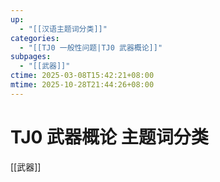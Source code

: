 ```yaml
---
up:
  - "[[汉语主题词分类]]"
categories:
  - "[[TJ0 一般性问题|TJ0 武器概论]]"
subpages:
  - "[[武器]]"
ctime: 2025-03-08T15:42:21+08:00
mtime: 2025-10-28T21:44:26+08:00
---
```


# TJ0 武器概论 主题词分类

[[武器]]
